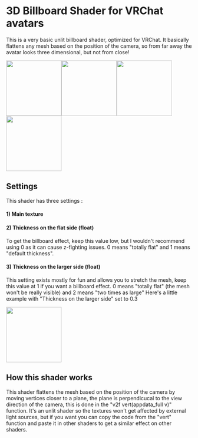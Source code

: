 # 3D Billboard Shader for VRChat avatars
This is a very basic unlit billboard shader, optimized for VRChat. It basically flattens any mesh based on the position of the camera, so from far away the avatar looks three dimensional, but not from close!

<img src="https://i.imgur.com/4knFNx0.png" height=150/><img src="https://i.imgur.com/RgkCQwF.png" height=150/><img src="https://i.imgur.com/Duh4ds3.png" height=150/><img src="https://i.imgur.com/FP6M1wq.png" height=150/>

## Settings

This shader has three settings :
#### 1) Main texture
#### 2) Thickness on the flat side (float)
To get the billboard effect, keep this value low, but I wouldn't recommend using 0 as it can cause z-fighting issues.
0 means "totally flat" and 1 means "default thickness".
#### 3) Thickness on the larger side (float)
This setting exists mostly for fun and allows you to stretch the mesh, keep this value at 1 if you want a billboard effect.
0 means "totally flat" (the mesh won't be really visible) and 2 means "two times as large"
Here's a little example with "Thickness on the larger side" set to 0.3

<img src="https://i.imgur.com/xZPIadp.png" height=150/>

## How this shader works

This shader flattens the mesh based on the position of the camera by moving vertices closer to a plane, the plane is perpendicucal to the view direction of the camera, this is done in the "v2f vert(appdata_full v)" function.
It's an unlit shader so the textures won't get affected by external light sources, but if you want you can copy the code from the "vert" function and paste it in other shaders to get a similar effect on other shaders.
